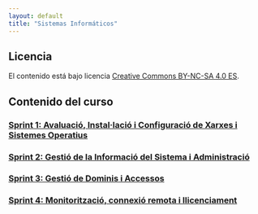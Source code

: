 ```yaml
---
layout: default
title: "Sistemas Informáticos"
---
```


## Licencia

El contenido está bajo licencia [Creative Commons BY-NC-SA 4.0 ES](LICENSE.md).

## Contenido del curso

### [Sprint 1: Avaluació, Instal·lació i Configuració de Xarxes i Sistemes Operatius](unidad1/unidad1.md)
### [Sprint 2: Gestió de la Informació del Sistema i Administració](sp2/sp2.md) 
### [Sprint 3: Gestió de Dominis i Accessos](sp3/sp3.md) 
### [Sprint 4: Monitorització, connexió remota i llicenciament](sp4/sp4.md)
